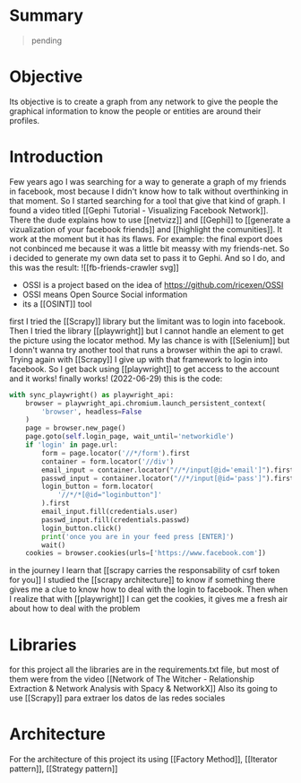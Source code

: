 # Summary
> pending

# Objective

Its objective is to create a graph from any network to give the people the graphical information to know the people or entities are around their profiles.
# Introduction
Few years ago I was searching for a way to generate a graph of my friends in facebook, most because I didn't know how to talk without overthinking in that moment. So I started searching for a tool that give that kind of graph. I found a video titled [[Gephi Tutorial - Visualizing Facebook Network]]. There the dude explains how to use [[netvizz]] and [[Gephi]] to [[generate a vizualization of your facebook friends]] and [[highlight the comunities]]. It work at the moment but it has its flaws. For example: the final export does not conbinced me because it was a little bit meassy with my friends-net. So i decided to generate my own data set to pass it to Gephi. And so I do, and this was the result:
![[fb-friends-crawler svg]]

- OSSI is a project based on the idea of https://github.com/ricexen/OSSI
- OSSI means Open Source Social information
- its a [[OSINT]] tool

first I tried the [[Scrapy]] library but the limitant was to login into facebook. Then I tried the library [[playwright]] but I cannot handle an element to get the picture using the locator method. My las chance is with [[Selenium]] but I donn't wanna try another tool that runs a browser within the api to crawl. Trying again with [[Scrapy]] I give up with that framework to login into facebook. So I get back using [[playwright]] to get access to the account and it works! finally works! (2022-06-29) this is the code:
```python
with sync_playwright() as playwright_api:
	browser = playwright_api.chromium.launch_persistent_context(
		'browser', headless=False
	)
	page = browser.new_page()
	page.goto(self.login_page, wait_until='networkidle')
	if 'login' in page.url:
		form = page.locator('//*/form').first
		container = form.locator('//div')
		email_input = container.locator("//*/input[@id='email']").first
		passwd_input = container.locator("//*/input[@id='pass']").first
		login_button = form.locator(
			'//*/*[@id="loginbutton"]'
		).first
		email_input.fill(credentials.user)
		passwd_input.fill(credentials.passwd)
		login_button.click()
		print('once you are in your feed press [ENTER]')
		wait()
	cookies = browser.cookies(urls=['https://www.facebook.com'])
```
in the journey I learn that [[scrapy carries the responsability of csrf token for you]] I studied the [[scrapy architecture]] to know if something there gives me a clue to know how to deal with the login to facebook.
Then when I realize that with [[playwright]] I can get the cookies, it gives me a fresh air about how to deal with the problem

# Libraries
for this project all the libraries are in the requirements.txt file, but most of them were from the video [[Network of The Witcher - Relationship Extraction & Network Analysis with Spacy & NetworkX]]
Also its going to use [[Scrapy]] para extraer los datos de las redes sociales

# Architecture
For the architecture of this project its using [[Factory Method]], [[Iterator pattern]], [[Strategy pattern]]